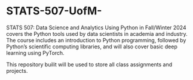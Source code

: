 # STATS-507-UofM-

STATS 507: Data Science and Analytics Using Python in Fall/Winter 2024 covers the Python tools used by data scientists in academia and industry. The course includes an introduction to Python programming, followed by Python’s scientific computing libraries, and will also cover basic deep learning using PyTorch.

This repository builit will be used to store all class assignments and projects.





